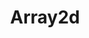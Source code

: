 ---
title: Array2d
template: page-class.dust
nav_sort: 4
nav_groups: primary
docs_class: Array2d
related_methods:
 - Array2d
---